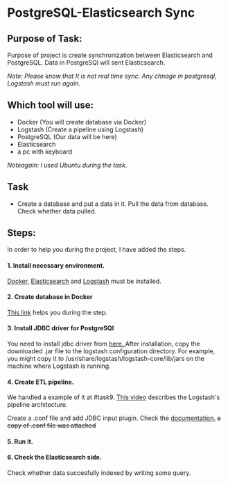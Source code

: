 # PostgreSQL-Elasticsearch Sync

## Purpose of Task:
Purpose of project is create synchronization between Elasticsearch and PostgreSQL. Data in PostgreSQl will sent Elasticsearch.

*_Note: Please know that It is not real time sync. Any chnage in postgresql, Logstash must run again._*

## Which tool will use:
* Docker (You will create database via Docker)
* Logstash (Create a pipeline using Logstash)
* PostgreSQL (Our data will be here)
* Elasticsearch 
* a pc with keyboard
  
*Noteagain: I used Ubuntu during the task.*

## Task 
* Create a database and put a data in it. Pull the data from database. Check whether data pulled.

## Steps:
In order to help you during the project, I have added the steps.

#### 1. Install necessary environment.

[Docker](https://docs.docker.com/engine/install/), [Elasticsearch](https://www.elastic.co/guide/en/elasticsearch/reference/current/install-elasticsearch.html) and  [Logstash](https://www.elastic.co/guide/en/logstash/current/installing-logstash.html) must be installed.

#### 2. Create database in Docker

[This link](https://dev.to/andre347/how-to-easily-create-a-postgres-database-in-docker-4moj) helps you during the step. 

#### 3. Install JDBC driver for PostgreSQl
You need to install jdbc driver from [here. ](https://jdbc.postgresql.org/download/) 
 After installation, copy the downloaded .jar file to the logstash configuration directory. For example, you might copy it to /usr/share/logstash/logstash-core/lib/jars on the machine where Logstash is running.


#### 4. Create ETL pipeline.
We handled a example of it at #task9.  [This video](https://www.youtube.com/watch?v=FPLHS9Pmgk0) describes the Logstash's pipeline architecture.

Create a .conf file and add JDBC input plugin. Check the [documentation.](https://www.elastic.co/guide/en/logstash/current/plugins-inputs-jdbc.html)
~~a copy of .conf file was attached~~

#### 5. Run it.

#### 6. Check the Elasticsearch side.

Check whether data succesfully indexed by writing some query. 
